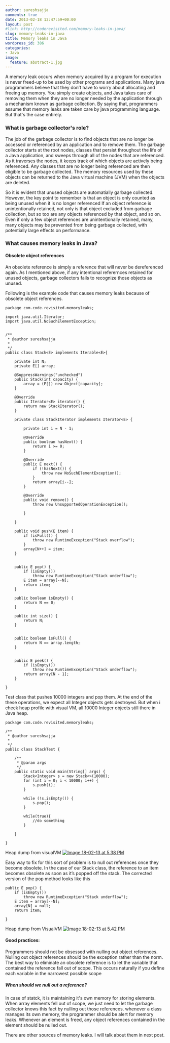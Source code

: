 ```yaml
---
author: sureshsajja
comments: true
date: 2013-02-18 12:47:59+00:00
layout: post
#link: http://coderevisited.com/memory-leaks-in-java/
slug: memory-leaks-in-java
title: Memory leaks in Java
wordpress_id: 386
categories:
- Java
image:
  feature: abstract-1.jpg
---
```


A memory leak occurs when memory acquired by a program for execution is never freed-up to be used by other programs and applications. 
Many java programmers believe that they don’t have to worry about allocating and freeing up memory. You simply create objects, and Java takes care of removing them when they are no longer needed by the application through a mechanism known as garbage collection. By saying that, programmers assume that memory leaks are taken care by java programming language. But that's the case entirely. 
 


### What is garbage collector's role? 


The job of the garbage collector is to find objects that are no longer be accessed or referenced by an application and to remove them. The garbage collector starts at the root nodes, classes that persist throughout the life of a Java application, and sweeps through all of the nodes that are referenced. As it traverses the nodes, it keeps track of which objects are actively being referenced. Any classes that are no longer being referenced are then eligible to be garbage collected. The memory resources used by these objects can be returned to the Java virtual machine (JVM) when the objects are deleted. 
 
So it is evident that unused objects are automatially garbage collected. However, the key point to remember is that an object is only counted as being unused when it is no longer referenced 
If an object reference is unintentionally retained, not only is that object excluded from garbage collection, but so too are any objects referenced by that object, and so on. Even if only a few object references are unintentionally retained, many, many objects may be prevented from being garbage collected, with potentially large effects on performance.  
 


### What causes memory leaks in Java?


 


#### Obsolete object references 


An obsolete reference is simply a reference that will never be dereferenced again. As I mentioned above, if any intentional referernces retained for unused objects, garbage collectors fails to recognize those objects as unused.  

Following is the example code that causes memory leaks because of obsolete object references.
 

    
    package com.code.revisited.memoryleaks;
    
    import java.util.Iterator;
    import java.util.NoSuchElementException;
    
    
    /**
     * @author sureshsajja
     * 
     */
    public class Stack<E> implements Iterable<E>{
    
    	private int N;
    	private E[] array;
    
    	@SuppressWarnings("unchecked")
    	public Stack(int capacity) {
    		array = (E[]) new Object[capacity];
    	}
    
    	@Override
    	public Iterator<E> iterator() {
    		return new StackIterator();
    	}
    
    	private class StackIterator implements Iterator<E> {
    
    		private int i = N - 1;
    
    		@Override
    		public boolean hasNext() {
    			return i >= 0;
    		}
    
    		@Override
    		public E next() {
    			if (!hasNext()) {
    				throw new NoSuchElementException();
    			}
    			return array[i--];
    		}
    
    		@Override
    		public void remove() {
    			throw new UnsupportedOperationException();
    
    		}
    
    	}
    
    	public void push(E item) {
    		if (isFull()) {
    			throw new RuntimeException("Stack overflow");
    		}
    		array[N++] = item;
    	}
    
    
    	public E pop() {
    		if (isEmpty())
    			throw new RuntimeException("Stack underflow");
    		E item = array[--N];
    		return item;
    	}
    
    	public boolean isEmpty() {
    		return N == 0;
    	}
    
    	public int size() {
    		return N;
    	}
    
    
    	public boolean isFull() {
    		return N == array.length;
    	}
    
    
    	public E peek() {
    		if (isEmpty())
    			throw new RuntimeException("Stack underflow");
    		return array[N - 1];
    	}
    
    }
    



Test class that pushes 10000 integers and pop them. At the end of the these operations, we expect all Integer objects gets destroyed. But when i check heap profile with visual VM, all 10000 Integer objects still there in Java heap.

 

    
    package com.code.revisited.memoryleaks;
    
    /**
     * @author sureshsajja
     * 
     */
    public class StackTest {
    
    	/**
    	 * @param args
    	 */
    	public static void main(String[] args) {
    		Stack<Integer> s = new Stack<>(10000);
    		for (int i = 0; i < 10000; i++) {
    			s.push(i);
    		}
    
    		while (!s.isEmpty()) {
    			s.pop();
    		}
    		
    		while(true){
    			//do something
    		}
    
    	}
    
    }
    



Heap dump from visualVM
[![Image 18-02-13 at 5.38 PM](http://coderevisited.com/wp-content/uploads/2013/02/Image-18-02-13-at-5.38-PM-1024x260.jpg)](http://coderevisited.com/wp-content/uploads/2013/02/Image-18-02-13-at-5.38-PM.jpg)

Easy way to fix for this sort of problem is to null out references once they become obsolete. In the case of our Stack class, the reference to an item becomes obsolete as soon as it’s popped off the stack. The corrected version of the pop method looks like this 

 

    
    public E pop() {
    	if (isEmpty())
    		throw new RuntimeException("Stack underflow");
    	E item = array[--N];
    	array[N] = null;
    	return item;
    
    }



Heap dump from VisualVM
[![Image 18-02-13 at 5.42 PM](http://coderevisited.com/wp-content/uploads/2013/02/Image-18-02-13-at-5.42-PM-1024x288.jpg)](http://coderevisited.com/wp-content/uploads/2013/02/Image-18-02-13-at-5.42-PM.jpg)



#### Good practices: 


Programmers should not be obsessed with nulling out object references. 
Nulling out object references should be the exception rather than the norm. The best way to eliminate an obsolete reference is to let the variable that contained the reference fall out of scope. This occurs naturally if you define each variable in the narrowest possible scope 


##### When should we null out a reference? 


In case of statck, it is maintaining it's own memory for storing elements. When array elements fell out of scope, we just need to let the garbage collector knows this fact by nulling out those references. 
whenever a class manages its own memory, the programmer should be alert for memory leaks. Whenever an element is freed, any object references contained in the element should be nulled out. 

There are other sources of memory leaks. I will talk about them in next post.  
